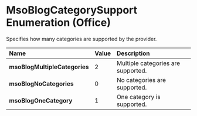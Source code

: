 
# MsoBlogCategorySupport Enumeration (Office)

Specifies how many categories are supported by the provider.



|**Name**|**Value**|**Description**|
|:-----|:-----|:-----|
|**msoBlogMultipleCategories**|2|Multiple categories are supported.|
|**msoBlogNoCategories**|0|No categories are supported.|
|**msoBlogOneCategory**|1|One category is supported.|
